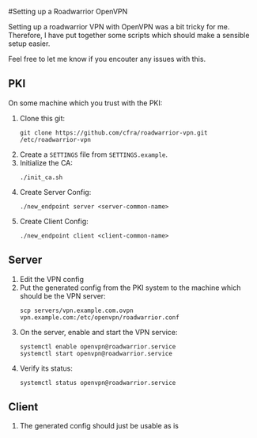 #Setting up a Roadwarrior OpenVPN

Setting up a roadwarrior VPN with OpenVPN was a bit tricky for me. Therefore,
I have put together some scripts which should make a sensible setup easier.

Feel free to let me know if you encouter any issues with this.

## PKI

On some machine which you trust with the PKI:

1.  Clone this git:
    ```console
    git clone https://github.com/cfra/roadwarrior-vpn.git /etc/roadwarrior-vpn
    ```
1.  Create a `SETTINGS` file from `SETTINGS.example`.
1.  Initialize the CA:
    ```console
    ./init_ca.sh
    ```
1.  Create Server Config:
    ```console
    ./new_endpoint server <server-common-name>
    ```
1.  Create Client Config:
    ```console
    ./new_endpoint client <client-common-name>
    ```

## Server

1.  Edit the VPN config
1.  Put the generated config from the PKI system to the machine which should be
    the VPN server:
    ```console
    scp servers/vpn.example.com.ovpn vpn.example.com:/etc/openvpn/roadwarrior.conf
    ```
1.  On the server, enable and start the VPN service:
    ```console
    systemctl enable openvpn@roadwarrior.service
    systemctl start openvpn@roadwarrior.service
    ```
1.  Verify its status:
    ```console
    systemctl status openvpn@roadwarrior.service 
    ```

## Client

1. The generated config should just be usable as is
